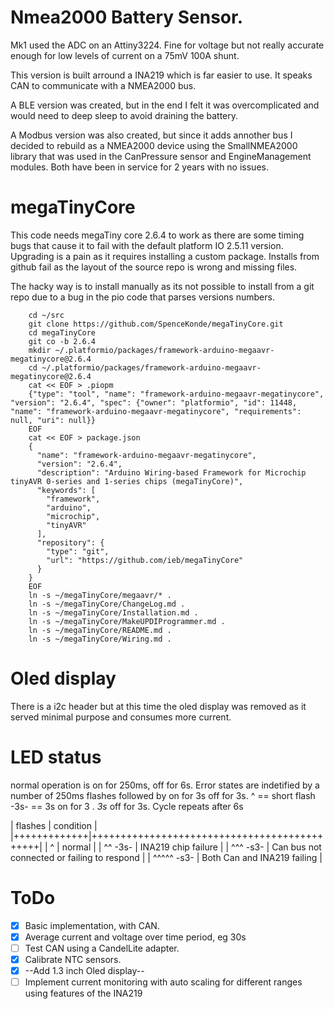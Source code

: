 # Nmea2000 Battery Sensor.

Mk1 used the ADC on an Attiny3224. Fine for voltage but not really accurate enough for low levels of current on a 75mV 100A shunt. 

This version is built arround a INA219 which is far easier to use. It speaks CAN to communicate with a NMEA2000 bus.



A BLE version was created, but in the end I felt it was overcomplicated and would need to deep sleep to avoid draining the battery.

A Modbus version was also created, but since it adds annother bus I decided to rebuild as a NMEA2000 device using the SmallNMEA2000 library that was used in the CanPressure sensor and EngineManagement modules. Both have been in service for 2 years with no issues.




# megaTinyCore 

This code needs megaTiny core 2.6.4 to work as there are some timing bugs that cause it to fail with the default platform IO 2.5.11 version. Upgrading is a pain as it requires installing a custom package. Installs from github fail as the layout of the source repo is wrong and missing files. 

The hacky way is to install manually as its not possible to install from a git repo due to a bug in the pio code that parses versions numbers.

		cd ~/src
		git clone https://github.com/SpenceKonde/megaTinyCore.git
		cd megaTinyCore
		git co -b 2.6.4
		mkdir ~/.platformio/packages/framework-arduino-megaavr-megatinycore@2.6.4
		cd ~/.platformio/packages/framework-arduino-megaavr-megatinycore@2.6.4
		cat << EOF > .piopm
		{"type": "tool", "name": "framework-arduino-megaavr-megatinycore", "version": "2.6.4", "spec": {"owner": "platformio", "id": 11448, "name": "framework-arduino-megaavr-megatinycore", "requirements": null, "uri": null}}
		EOF
		cat << EOF > package.json
		{
		  "name": "framework-arduino-megaavr-megatinycore",
		  "version": "2.6.4",
		  "description": "Arduino Wiring-based Framework for Microchip tinyAVR 0-series and 1-series chips (megaTinyCore)",
		  "keywords": [
		    "framework",
		    "arduino",
		    "microchip",
		    "tinyAVR"
		  ],
		  "repository": {
		    "type": "git",
		    "url": "https://github.com/ieb/megaTinyCore"
		  }
		}
		EOF
		ln -s ~/megaTinyCore/megaavr/* .
		ln -s ~/megaTinyCore/ChangeLog.md .
		ln -s ~/megaTinyCore/Installation.md .
		ln -s ~/megaTinyCore/MakeUPDIProgrammer.md .
		ln -s ~/megaTinyCore/README.md .
		ln -s ~/megaTinyCore/Wiring.md .


# Oled display

There is a i2c header but at this time the oled display was removed as it served minimal purpose and consumes more current.

# LED status

normal operation is on for 250ms, off for 6s. Error states are indetified by a number of 250ms flashes followed by on for 3s off for 3s.  ^ == short flash -3s- == 3s on for 3 . _3s_ off for 3s. Cycle repeats after 6s

|   flashes   | condition                                   |
|+++++++++++++|+++++++++++++++++++++++++++++++++++++++++++++|
| ^           | normal                                      |
| ^^ -3s-     | INA219 chip failure                         |
| ^^^ -s3-    | Can bus not connected or failing to respond |
| ^^^^^ -s3-  | Both Can and INA219 failing                 |

# ToDo

* [x] Basic implementation, with CAN.
* [x] Average current and voltage over time period, eg 30s
* [ ] Test CAN using a CandelLite adapter.
* [x] Calibrate NTC sensors.
* [x] --Add 1.3 inch Oled display--
* [ ] Implement current monitoring with auto scaling for different ranges using features of the INA219
